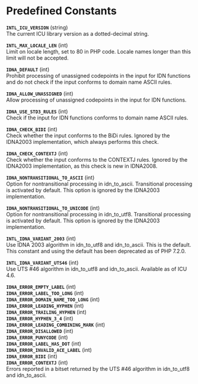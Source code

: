 Predefined Constants
====================

**`INTL_ICU_VERSION`** (<span class="type">string</span>)  
<span class="simpara"> The current ICU library version as a
dotted-decimal string. </span>

**`INTL_MAX_LOCALE_LEN`** (<span class="type">int</span>)  
<span class="simpara"> Limit on locale length, set to 80 in PHP code.
Locale names longer than this limit will not be accepted. </span>

**`IDNA_DEFAULT`** (<span class="type">int</span>)  
<span class="simpara"> Prohibit processing of unassigned codepoints in
the input for IDN functions and do not check if the input conforms to
domain name ASCII rules. </span>

**`IDNA_ALLOW_UNASSIGNED`** (<span class="type">int</span>)  
<span class="simpara"> Allow processing of unassigned codepoints in the
input for IDN functions. </span>

**`IDNA_USE_STD3_RULES`** (<span class="type">int</span>)  
<span class="simpara"> Check if the input for IDN functions conforms to
domain name ASCII rules. </span>

**`IDNA_CHECK_BIDI`** (<span class="type">int</span>)  
<span class="simpara"> Check whether the input conforms to the BiDi
rules. Ignored by the IDNA2003 implementation, which always performs
this check. </span>

**`IDNA_CHECK_CONTEXTJ`** (<span class="type">int</span>)  
<span class="simpara"> Check whether the input conforms to the CONTEXTJ
rules. Ignored by the IDNA2003 implementation, as this check is new in
IDNA2008. </span>

**`IDNA_NONTRANSITIONAL_TO_ASCII`** (<span class="type">int</span>)  
<span class="simpara"> Option for nontransitional processing in <span
class="function">idn\_to\_ascii</span>. Transitional processing is
activated by default. This option is ignored by the IDNA2003
implementation. </span>

**`IDNA_NONTRANSITIONAL_TO_UNICODE`** (<span class="type">int</span>)  
<span class="simpara"> Option for nontransitional processing in <span
class="function">idn\_to\_utf8</span>. Transitional processing is
activated by default. This option is ignored by the IDNA2003
implementation. </span>

**`INTL_IDNA_VARIANT_2003`** (<span class="type">int</span>)  
<span class="simpara"> Use IDNA 2003 algorithm in <span
class="function">idn\_to\_utf8</span> and <span
class="function">idn\_to\_ascii</span>. This is the default. This
constant and using the default has been deprecated as of PHP 7.2.0.
</span>

**`INTL_IDNA_VARIANT_UTS46`** (<span class="type">int</span>)  
<span class="simpara"> Use UTS \#46 algorithm in <span
class="function">idn\_to\_utf8</span> and <span
class="function">idn\_to\_ascii</span>. Available as of ICU 4.6. </span>

**`IDNA_ERROR_EMPTY_LABEL`** (<span class="type">int</span>)  
**`IDNA_ERROR_LABEL_TOO_LONG`** (<span class="type">int</span>)  
**`IDNA_ERROR_DOMAIN_NAME_TOO_LONG`** (<span class="type">int</span>)  
**`IDNA_ERROR_LEADING_HYPHEN`** (<span class="type">int</span>)  
**`IDNA_ERROR_TRAILING_HYPHEN`** (<span class="type">int</span>)  
**`IDNA_ERROR_HYPHEN_3_4`** (<span class="type">int</span>)  
**`IDNA_ERROR_LEADING_COMBINING_MARK`** (<span class="type">int</span>)  
**`IDNA_ERROR_DISALLOWED`** (<span class="type">int</span>)  
**`IDNA_ERROR_PUNYCODE`** (<span class="type">int</span>)  
**`IDNA_ERROR_LABEL_HAS_DOT`** (<span class="type">int</span>)  
**`IDNA_ERROR_INVALID_ACE_LABEL`** (<span class="type">int</span>)  
**`IDNA_ERROR_BIDI`** (<span class="type">int</span>)  
**`IDNA_ERROR_CONTEXTJ`** (<span class="type">int</span>)  
<span class="simpara"> Errors reported in a bitset returned by the UTS
\#46 algorithm in <span class="function">idn\_to\_utf8</span> and <span
class="function">idn\_to\_ascii</span>. </span>
